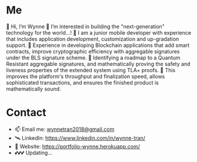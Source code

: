  # Me
 👋 Hi, I’m Wynne
 👀 I’m interested in building the "next-generation" technology for the world...!
 🌱 I am a junior mobile developer with experience that includes application development, customization and up-gradation support. 
 🌱 Experience in developing Blockchain applications that add smart contracts, improve cryptographic efficiency with aggregable signatures under the BLS        signature scheme. 
 🌱 Identifying a roadmap to a Quantum Resistant aggregable signatures, and mathematically proving the safety and liveness properties of the extended          system using TLA+ proofs. 
 🌱 This improves the platform's throughput and finalization speed, allows sophisticated transactions, and ensures the finished product is mathematically      sound.

# Contact
- 📫 Email me: wynnetran2018@gmail.com
- 🛰 LinkedIn: https://www.linkedin.com/in/wynne-tran/
- 🌈 Website: https://portfolio-wynne.herokuapp.com/
- 💕💕💕 Updating...

<!---
Wynne-Tran/Wynne-Tran is a ✨ special ✨ repository because its `README.md` (this file) appears on your GitHub profile.
You can click the Preview link to take a look at your changes.
--->
